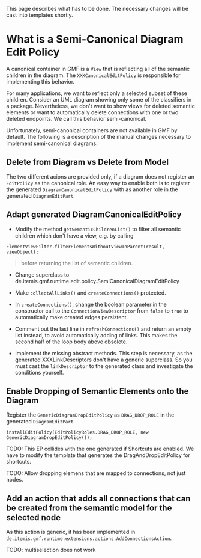 This page describes what has to be done. The necessary changes will be cast into templates shortly.

# What is a Semi-Canonical Diagram Edit Policy #
A canonical container in GMF is a `View` that is reflecting all of the semantic children in the diagram.  The `XXXCanonicalEditPolicy` is responsible for implementing this behavior.

For many applications, we want to reflect only a selected subset of these children. Consider an UML diagram showing only some of the classifiers in a package. Nevertheless, we don't want to show views for deleted semantic elements or want to automatically delete connections with one or two deleted endpoints. We call this behavior semi-canonical.

Unfortunately, semi-canonical containers are not available in GMF by default. The following is a description of the manual changes necessary to implement semi-canonical diagrams.

## Delete from Diagram vs Delete from Model ##
The two different acions are provided only, if a diagram does not register an `EditPolicy` as the canonical role. An easy way to enable both is to register the generated `DiagramCanonicalEditPolicy` with as another role in the generated `DiagramEditPart`.

## Adapt generated DiagramCanonicalEditPolicy ##
  * Modify the method `getSemanticChildrenList()` to filter all semantic children which don't have a view, e.g. by calling

```
ElementViewFilter.filterElementsWithoutViewInParent(result, viewObject);
```

> before returning the list of semantic children.

  * Change superclass to de.itemis.gmf.runtime.edit.policy.SemiCanonicalDiagramEditPolicy

  * Make `collectAllLinks()` and `createConnections()` protected.

  * In `createConnections()`, change the boolean parameter in the constructor call to the `ConnectionViewDescriptor` from `false` to `true` to automatically make created edges persistent.

  * Comment out the last line in `refreshConnections()` and return an empty list instead, to avoid automatically adding of links. This makes the second half of the loop body above obsolete.

  * Implement the missing abstract methods. This step is necessary, as the generated XXXLinkDescriptors don't have a generic superclass. So you must cast the `linkDescriptor` to the generated class and investigate the conditions yourself.

## Enable Dropping of Semantic Elements onto the Diagram ##

Register the `GenericDiagramDropEditPolicy` as `DRAG_DROP_ROLE` in the generated `DiagramEditPart`.

```
installEditPolicy(EditPolicyRoles.DRAG_DROP_ROLE, new GenericDiagramDropEditPolicy());
```

TODO: This EP collides with the one generated if Shortcuts are enabled. We have to modify the template that generates the DragAndDropEditPolicy for shortcuts.

TODO: Allow dropping elemens that are mapped to connections, not just nodes.

## Add an action that adds all connections that can be created from the semantic model for the selected node ##

As this action is generic, it has been implemented in `de.itemis.gmf.runtime.extensions.actions.AddConnectionsAction`.

TODO: multiselection does not work